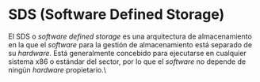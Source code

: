 # SDS (Software Defined Storage)

El SDS o _software defined storage_ es una arquitectura de almacenamiento en la que el _software_ para la gestión de almacenamiento está separado de su _hardware_. Está generalmente concebido para ejecutarse en cualquier sistema x86 o estándar del sector, por lo que el _software_ no depende de ningún _hardware_ propietario.\
